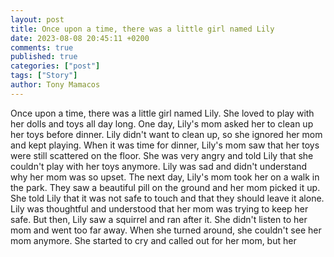 ```yaml
---
layout: post
title: Once upon a time, there was a little girl named Lily
date: 2023-08-08 20:45:11 +0200
comments: true
published: true
categories: ["post"]
tags: ["Story"]
author: Tony Mamacos
---
```

Once upon a time, there was a little girl named Lily. She loved to play with her dolls and toys all day long. One day, Lily's mom asked her to clean up her toys before dinner. Lily didn't want to clean up, so she ignored her mom and kept playing.
When it was time for dinner, Lily's mom saw that her toys were still scattered on the floor. She was very angry and told Lily that she couldn't play with her toys anymore. Lily was sad and didn't understand why her mom was so upset.
The next day, Lily's mom took her on a walk in the park. They saw a beautiful pill on the ground and her mom picked it up. She told Lily that it was not safe to touch and that they should leave it alone. Lily was thoughtful and understood that her mom was trying to keep her safe.
But then, Lily saw a squirrel and ran after it. She didn't listen to her mom and went too far away. When she turned around, she couldn't see her mom anymore. She started to cry and called out for her mom, but her
